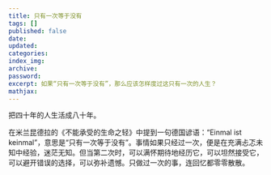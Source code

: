 ```yaml
---
title: 只有一次等于没有
tags: []
published: false
date:
updated:
categories:
index_img:
archive:
password:
excerpt: 如果“只有一次等于没有”，那么应该怎样度过这只有一次的人生？
mathjax:
---
```


把四十年的人生活成八十年。

在米兰昆德拉的《不能承受的生命之轻》中提到一句德国谚语：“Einmal ist keinmal”，意思是“只有一次等于没有”。事情如果只经过一次，便是在充满忐忑未知中经验，迷茫无知。但当第二次时，可以满怀期待地经历它，可以坦然接受它，可以避开错误的选择，可以弥补遗憾。只做过一次的事，连回忆都零零散散。
